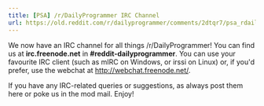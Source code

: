 ```yaml
---
title: [PSA] /r/DailyProgrammer IRC Channel
url: https://old.reddit.com/r/dailyprogrammer/comments/2dtqr7/psa_rdailyprogrammer_irc_channel/
---
```


We now have an IRC channel for all things /r/DailyProgrammer! You can find us at **irc.freenode.net** in **#reddit-dailyprogrammer**. You can use your favourite IRC client (such as mIRC on Windows, or irssi on Linux) or, if you'd prefer, use the webchat at http://webchat.freenode.net/.

If you have any IRC-related queries or suggestions, as always post them here or poke us in the mod mail. Enjoy!